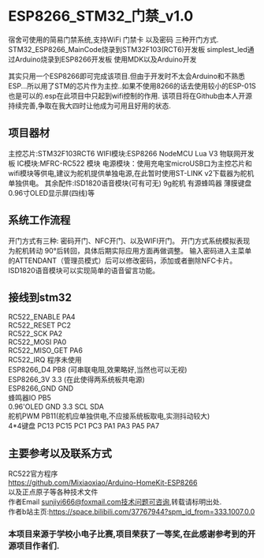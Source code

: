 # ESP8266_STM32_门禁_v1.0
宿舍可使用的简易门禁系统,支持WiFi 门禁卡 以及密码 三种开门方式.
STM32_ESP8266_MainCode烧录到STM32F103(RCT6)开发板
simplest_led通过Arduino烧录到ESP8266开发板
使用MDK以及Arduino开发 

其实只用一个ESP8266即可完成该项目.但由于开发时不太会Arduino和不熟悉ESP...所以用了STM的芯片作为主控..如果不使用8266的话去使用较小的ESP-01S也是可以的.esp在此项目中只起到wifi控制的作用.
该项目将在Github由本人开源持续完善,争取在我大四时让他成为可用且好用的状态.

## 项目器材
主控芯片:STM32F103RCT6
WIFI模块:ESP8266 NodeMCU Lua V3 物联网开发板
IC模块:MFRC-RC522 模块
电源模块：使用充电宝microUSB口为主控芯片和wifi模块等供电,建议为舵机提供单独电源,在此暂时使用ST-LINK v2下载器为舵机单独供电。
其余配件:ISD1820语音模块(可有可无) 9g舵机 有源蜂鸣器 薄膜键盘 0.96寸OLED显示屏(四线)等 

## 系统工作流程
开门方式有三种: 密码开门、NFC开门、以及WIFI开门。
开门方式系统模拟表现为舵机转动 90°后转回，具体后期实际应用方面再做调整。
输入密码进入主菜单的ATTENDANT（管理员模式）后可以修改密码，添加或者删除NFC卡片。
ISD1820语音模块可以实现简单的语音留言功能。

## 接线到stm32
RC522_ENABLE  	PA4  
RC522_RESET 	PC2  
RC522_SCK 	PA2  
RC522_MOSI 	PA0  
RC522_MISO_GET 	PA6  
RC522_IRQ 	程序未使用  
ESP8266_D4 	PB8 (可串联电阻,效果略好,当然也可以无视)  
ESP8266_3V	3.3 (在此使得两系统板共电源)  
ESP8266_GND	GND  
蜂鸣器IO		PB5  
0.96'OLED	GND 3.3 SCL SDA  
舵机PWM		PB11(舵机应单独供电,不应接系统板取电,实测抖动较大)  
4*4键盘		PC13 PC15 PC1 PC3 PA1 PA3 PA5 PA7  

## 主要参考以及联系方式
RC522官方程序  
https://github.com/Mixiaoxiao/Arduino-HomeKit-ESP8266  
以及正点原子等各种技术文件  
作者Email sunjiyi666@foxmail.com技术问题可咨询,转载请标明出处.  
作者b站主页:https://space.bilibili.com/37767944?spm_id_from=333.1007.0.0  

### 本项目来源于学校小电子比赛,项目荣获了一等奖,在此感谢参考到的开源项目作者们.

